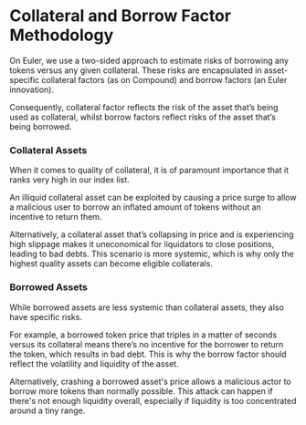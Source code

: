 # Collateral and Borrow Factor Methodology

On Euler, we use a two-sided approach to estimate risks of borrowing any tokens versus any given collateral. These risks are encapsulated in asset-specific collateral factors (as on Compound) and borrow factors (an Euler innovation).

Consequently, collateral factor reflects the risk of the asset that’s being used as collateral, whilst borrow factors reflect risks of the asset that’s being borrowed.

### **Collateral Assets**

When it comes to quality of collateral, it is of paramount importance that it ranks very high in our index list.

An illiquid collateral asset can be exploited by causing a price surge to allow a malicious user to borrow an inflated amount of tokens without an incentive to return them.

Alternatively, a collateral asset that’s collapsing in price and is experiencing high slippage makes it uneconomical for liquidators to close positions, leading to bad debts. This scenario is more systemic, which is why only the highest quality assets can become eligible collaterals.

### **Borrowed Assets**

While borrowed assets are less systemic than collateral assets, they also have specific risks.

For example, a borrowed token price that triples in a matter of seconds versus its collateral means there’s no incentive for the borrower to return the token, which results in bad debt. This is why the borrow factor should reflect the volatility and liquidity of the asset.

Alternatively, crashing a borrowed asset's price allows a malicious actor to borrow more tokens than normally possible. This attack can happen if there's not enough liquidity overall, especially if liquidity is too concentrated around a tiny range.
